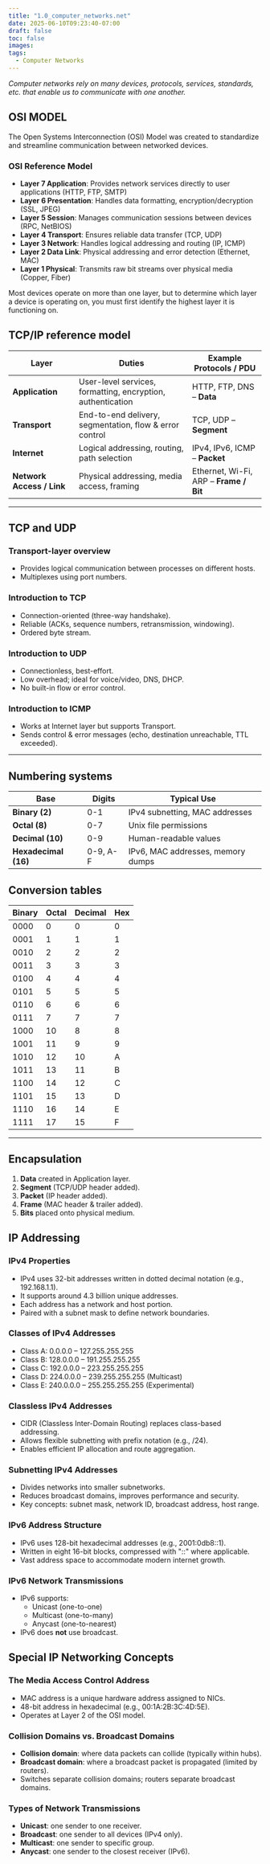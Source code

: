 ```yaml
---
title: "1.0_computer_networks.net"
date: 2025-06-10T09:23:40-07:00
draft: false
toc: false
images:
tags:
  - Computer Networks
---
```


*Computer networks rely on many devices, protocols, services, standards, etc. that enable us to communicate with one another.*

## OSI MODEL
The Open Systems Interconnection (OSI) Model was created to standardize and streamline communication between networked devices.

### OSI Reference Model
- **Layer 7 Application**: Provides network services directly to user applications (HTTP, FTP, SMTP)
- **Layer 6 Presentation**: Handles data formatting, encryption/decryption (SSL, JPEG)
- **Layer 5 Session**: Manages communication sessions between devices (RPC, NetBIOS)
- **Layer 4 Transport**: Ensures reliable data transfer (TCP, UDP)
- **Layer 3 Network**: Handles logical addressing and routing (IP, ICMP)
- **Layer 2 Data Link**: Physical addressing and error detection (Ethernet, MAC)
- **Layer 1 Physical**: Transmits raw bit streams over physical media (Copper, Fiber)

Most devices operate on more than one layer, but to determine which layer a device is operating on, you must first identify the highest layer it is functioning on.

## TCP/IP reference model
| Layer | Duties | Example Protocols / PDU |
|-------|--------|-------------------------|
| **Application** | User-level services, formatting, encryption, authentication | HTTP, FTP, DNS – **Data** |
| **Transport** | End-to-end delivery, segmentation, flow & error control | TCP, UDP – **Segment** |
| **Internet** | Logical addressing, routing, path selection | IPv4, IPv6, ICMP – **Packet** |
| **Network Access / Link** | Physical addressing, media access, framing | Ethernet, Wi-Fi, ARP – **Frame / Bit** |

---

## TCP and UDP
### Transport-layer overview
* Provides logical communication between processes on different hosts.  
* Multiplexes using port numbers.

### Introduction to **TCP**
* Connection-oriented (three-way handshake).  
* Reliable (ACKs, sequence numbers, retransmission, windowing).  
* Ordered byte stream.

### Introduction to **UDP**
* Connectionless, best-effort.  
* Low overhead; ideal for voice/video, DNS, DHCP.  
* No built-in flow or error control.

### Introduction to **ICMP**
* Works at Internet layer but supports Transport.  
* Sends control & error messages (echo, destination unreachable, TTL exceeded).

---

## Numbering systems
| Base | Digits | Typical Use |
|------|--------|-------------|
| **Binary (2)** | 0-1 | IPv4 subnetting, MAC addresses |
| **Octal (8)** | 0-7 | Unix file permissions |
| **Decimal (10)** | 0-9 | Human-readable values |
| **Hexadecimal (16)** | 0-9, A-F | IPv6, MAC addresses, memory dumps |


## Conversion tables
| Binary | Octal | Decimal | Hex |
|--------|-------|---------|-----|
| 0000   | 0     | 0  | 0 |
| 0001   | 1     | 1  | 1 |
| 0010   | 2     | 2  | 2 |
| 0011   | 3     | 3  | 3 |
| 0100   | 4     | 4  | 4 |
| 0101   | 5     | 5  | 5 |
| 0110   | 6     | 6  | 6 |
| 0111   | 7     | 7  | 7 |
| 1000   | 10    | 8  | 8 |
| 1001   | 11    | 9  | 9 |
| 1010   | 12    | 10 | A |
| 1011   | 13    | 11 | B |
| 1100   | 14    | 12 | C |
| 1101   | 15    | 13 | D |
| 1110   | 16    | 14 | E |
| 1111   | 17    | 15 | F |

---

## Encapsulation
1. **Data** created in Application layer.  
2. **Segment** (TCP/UDP header added).  
3. **Packet** (IP header added).  
4. **Frame** (MAC header & trailer added).  
5. **Bits** placed onto physical medium.

## IP Addressing

### IPv4 Properties
- IPv4 uses 32-bit addresses written in dotted decimal notation (e.g., 192.168.1.1).
- It supports around 4.3 billion unique addresses.
- Each address has a network and host portion.
- Paired with a subnet mask to define network boundaries.

### Classes of IPv4 Addresses
- Class A: 0.0.0.0 – 127.255.255.255
- Class B: 128.0.0.0 – 191.255.255.255
- Class C: 192.0.0.0 – 223.255.255.255
- Class D: 224.0.0.0 – 239.255.255.255 (Multicast)
- Class E: 240.0.0.0 – 255.255.255.255 (Experimental)

### Classless IPv4 Addresses
- CIDR (Classless Inter-Domain Routing) replaces class-based addressing.
- Allows flexible subnetting with prefix notation (e.g., /24).
- Enables efficient IP allocation and route aggregation.

### Subnetting IPv4 Addresses
- Divides networks into smaller subnetworks.
- Reduces broadcast domains, improves performance and security.
- Key concepts: subnet mask, network ID, broadcast address, host range.

### IPv6 Address Structure
- IPv6 uses 128-bit hexadecimal addresses (e.g., 2001:0db8::1).
- Written in eight 16-bit blocks, compressed with "::" where applicable.
- Vast address space to accommodate modern internet growth.

### IPv6 Network Transmissions
- IPv6 supports:
  - Unicast (one-to-one)
  - Multicast (one-to-many)
  - Anycast (one-to-nearest)
- IPv6 does **not** use broadcast.

## Special IP Networking Concepts

### The Media Access Control Address
- MAC address is a unique hardware address assigned to NICs.
- 48-bit address in hexadecimal (e.g., 00:1A:2B:3C:4D:5E).
- Operates at Layer 2 of the OSI model.

### Collision Domains vs. Broadcast Domains
- **Collision domain**: where data packets can collide (typically within hubs).
- **Broadcast domain**: where a broadcast packet is propagated (limited by routers).
- Switches separate collision domains; routers separate broadcast domains.

### Types of Network Transmissions
- **Unicast**: one sender to one receiver.
- **Broadcast**: one sender to all devices (IPv4 only).
- **Multicast**: one sender to specific group.
- **Anycast**: one sender to the closest receiver (IPv6).
